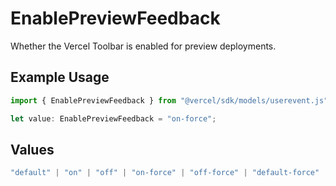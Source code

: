 # EnablePreviewFeedback

Whether the Vercel Toolbar is enabled for preview deployments.

## Example Usage

```typescript
import { EnablePreviewFeedback } from "@vercel/sdk/models/userevent.js";

let value: EnablePreviewFeedback = "on-force";
```

## Values

```typescript
"default" | "on" | "off" | "on-force" | "off-force" | "default-force"
```